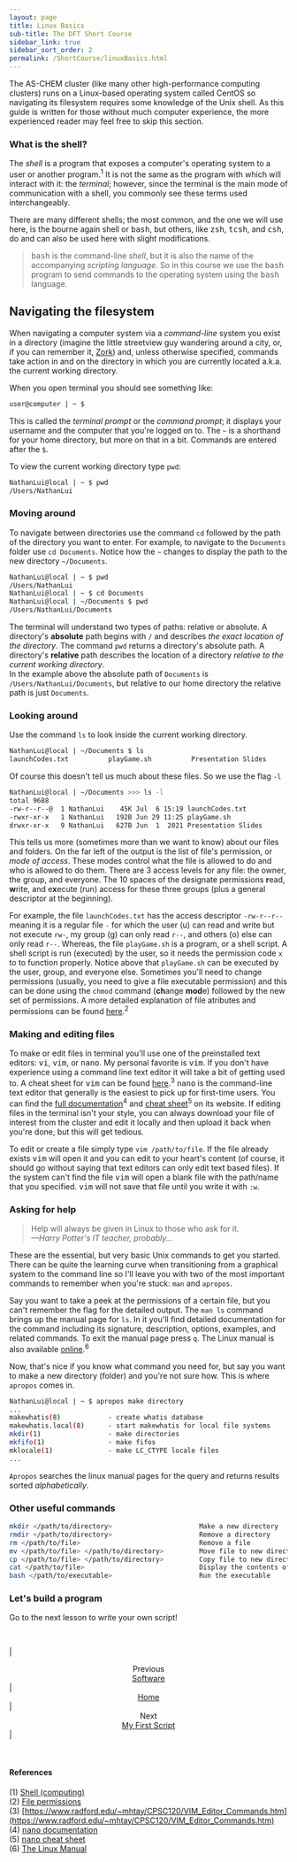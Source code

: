 ```yaml
---
layout: page
title: Linux Basics
sub-title: The DFT Short Course
sidebar_link: true
sidebar_sort_order: 2
permalink: /ShortCourse/linuxBasics.html
---
```


The AS-CHEM cluster (like many other high-performance computing clusters) runs on a Linux-based operating system called CentOS so navigating its filesystem requires some knowledge of the Unix shell.  As this guide is written for those without much computer experience, the more experienced reader may feel free to skip this section.

### What is the shell?

The *shell* is a program that exposes a computer's operating system to a user or another program.<sup>1</sup> It is not the same as the program with which will interact with it: the *terminal*; however, since the terminal is the main mode of communication with a shell, you commonly see these terms used interchangeably.  

There are many different shells; the most common, and the one we will use here, is the bourne again shell or <kbd>bash</kbd>, but others, like <kbd>zsh</kbd>, <kbd>tcsh</kbd>, and <kbd>csh</kbd>, do and can also be used here with slight modifications.  

><kbd>bash</kbd> is the command-line *shell*, but it is also the name of the accompanying *scripting language*. So in this course we use the <kbd>bash</kbd> program to send commands to the operating system using the <kbd>bash</kbd> language.

## Navigating the filesystem

When navigating a computer system via a *command-line* system you exist in a directory (imagine the little streetview guy wandering around a city, or, if you can remember it, [Zork](https://www.pcjs.org/software/pcx86/game/infocom/zork1/)) and, unless otherwise specified, commands take action in and on the directory in which you are currently located a.k.a. the current working directory.  

When you open terminal you should see something like:

``` sh
user@computer | ~ $ 
```

This is called the *terminal prompt* or the *command prompt*; it displays your username and the computer that you're logged on to. The `~` is a shorthand for your home directory, but more on that in a bit. Commands are entered after the `$`.  

To view the current working directory type `pwd`:

```sh
NathanLui@local | ~ $ pwd
/Users/NathanLui
```

### Moving around

To navigate between directories use the command `cd` followed by the path of the directory you want to enter.  For example, to navigate to the `Documents` folder use `cd Documents`.  Notice how the `~` changes to display the path to the new directory `~/Documents`.  

```sh
NathanLui@local | ~ $ pwd
/Users/NathanLui
NathanLui@local | ~ $ cd Documents
NathanLui@local | ~/Documents $ pwd
/Users/NathanLui/Documents
```

The terminal will understand two types of paths: relative or absolute. A directory's **absolute** path begins with `/` and describes *the exact location of the directory*. The command `pwd` returns a directory's absolute path. A directory's **relative** path describes the location of a directory *relative to the current working directory*.  
In the example above the absolute path of `Documents` is `/Users/NathanLui/Documents`, but relative to our home directory the relative path is just `Documents`.

### Looking around

Use the command `ls` to look inside the current working directory.

```sh
NathanLui@local | ~/Documents $ ls
launchCodes.txt          playGame.sh          Presentation Slides
```

Of course this doesn't tell us much about these files. So we use the flag `-l`

```sh
NathanLui@local | ~/Documents >>> ls -l
total 9688
-rw-r--r--@  1 NathanLui    45K Jul  6 15:19 launchCodes.txt
-rwxr-xr-x   1 NathanLui   192B Jun 29 11:25 playGame.sh
drwxr-xr-x   9 NathanLui   627B Jun  1  2021 Presentation Slides
```

This tells us more (sometimes more than we want to know) about our files and folders. On the far left of the output is the list of file's permission, or *mode of access*. These modes control what the file is allowed to do and who is allowed to do them. There are 3 access levels for any file: the owner, the group, and everyone. The 10 spaces of the designate permissions **r**ead, **w**rite, and e**x**ecute (run) access for these three groups (plus a general descriptor at the beginning).  

For example, the file `launchCodes.txt` has the access descriptor `-rw-r--r--` meaning it is a regular file `-` for which the user (u) can read and write but not execute `rw-`, my group (g) can only read `r--`, and others (o) else can only read `r--`. Whereas, the file `playGame.sh` is a program, or a shell script. A shell script is run (executed) by the user, so it needs the permission code `x` to to function properly. Notice above that `playGame.sh` can be executed by the user, group, and everyone else. Sometimes you'll need to change permissions (usually, you need to give a file executable permission) and this can be done using the `chmod` command (**ch**ange **mod**e) followed by the new set of permissions. A more detailed explanation of file atributes and permissions can be found [here](https://wiki.archlinux.org/title/File_permissions_and_attributes).<sup>2</sup>  

### Making and editing files

To make or edit files in terminal you'll use one of the preinstalled text editors: <kbd>vi</kbd>, <kbd>vim</kbd>, or <kbd>nano</kbd>.  My personal favorite is <kbd>vim</kbd>.  If you don't have experience using a command line text editor it will take a bit of getting used to.  A cheat sheet for <kbd>vim</kbd> can be found [here](https://www.radford.edu/~mhtay/CPSC120/VIM_Editor_Commands.htm).<sup>3</sup> <kbd>nano</kbd> is the command-line text editor that generally is the easiest to pick up for first-time users. You can find the [full documentation](https://www.nano-editor.org/docs.php)<sup>4</sup> and [cheat sheet](www.nano-editor.org/dist/latest/cheatsheet.html)<sup>5</sup> on its website. If editing files in the terminal isn't your style, you can always download your file of interest from the cluster and edit it locally and then upload it back when you're done, but this will get tedious.  

To edit or create a file simply type `vim /path/to/file`. If the file already exists <kbd>vim</kbd> will open it and you can edit to your heart's content (of course, it should go without saying that text editors can only edit text based files). If the system can't find the file <kbd>vim</kbd> will open a blank file with the path/name that you specified. <kbd>vim</kbd> will not save that file until you write it with `:w`.

### Asking for help

<!-- <div class="message">
    Help will always be given in Linux to those who ask for it. <br>
    <right>
        -Harry Potter's IT teacher, probably...
    </right>
</div> -->

> Help will always be given in Linux to those who ask for it. <br>
> <cite>&mdash;Harry Potter's IT teacher, probably...</cite>

These are the essential, but very basic Unix commands to get you started. There can be quite the learning curve when transitioning from a graphical system to the command line so I'll leave you with two of the most important commands to remember when you're stuck: `man` and `apropos`.  

Say you want to take a peek at the permissions of a certain file, but you can't remember the flag for the detailed output.  The `man ls` command brings up the manual page for `ls`. In it you'll find detailed documentation for the command including its signature, description, options, examples, and related commands. To exit the manual page press `q`. The Linux manual is also available [online](https://linux.die.net/man/).<sup>6</sup>

Now, that's nice if you know what command you need for, but say you want to make a new directory (folder) and you're not sure how. This is where `apropos` comes in.

```sh
NathanLui@local | ~ $ apropos make directory
...
makewhatis(8)            - create whatis database
makewhatis.local(8)      - start makewhatis for local file systems
mkdir(1)                 - make directories
mkfifo(1)                - make fifos
mklocale(1)              - make LC_CTYPE locale files
...
```

`Apropos` searches the linux manual pages for the query and returns results sorted *alphabetically*.

### Other useful commands

```sh
mkdir </path/to/directory>                      Make a new directory
rmdir </path/to/directory>                      Remove a directory
rm </path/to/file>                              Remove a file
mv </path/to/file> </path/to/directory>         Move file to new directory
cp </path/to/file> </path/to/directory>         Copy file to new directory
cat </path/to/file>                             Display the contents of a file
bash </path/to/executable>                      Run the executable
```

### Let's build a program

Go to the next lesson to write your own script!

<br />

| <center>Previous<br><a href="/dftCourse/ShortCourse/software.html">Software</a></center> | <center><a href="/dftCourse/introduction.html">Home</a></center> | <center>Next<br><a href="/dftCourse/ShortCourse/firstScript.html">My First Script</a></center> |

<br />

#### References

(1) [Shell (computing)](https://en.wikipedia.org/wiki/Shell_(computing))  
(2) [File permissions](https://wiki.archlinux.org/title/File_permissions_and_attributes)  
(3) [https://www.radford.edu/~mhtay/CPSC120/VIM_Editor_Commands.htm](https://www.radford.edu/~mhtay/CPSC120/VIM_Editor_Commands.htm)  
(4) [<kbd>nano</kbd> documentation](https://www.nano-editor.org/docs.php)  
(5) [<kbd>nano</kbd> cheat sheet](www.nano-editor.org/dist/latest/cheatsheet.html)  
(6) [The Linux Manual](https://linux.die.net/man/)

